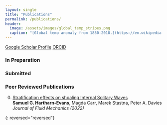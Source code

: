```yaml
---
layout: single
title: "Publications"
permalink: /publications/
header:
  image: /assets/images/global_temp_stripes.png
  caption: "[Global temp anomaly from 1850-2018.](https://en.wikipedia.org/wiki/Warming_stripes)"
---
```


[Google Scholar Profile](https://scholar.google.com/citations?user=naRfL8cAAAAJ&hl=en)
[ORCID](https://orcid.org/0000-0003-4643-8932)

### In Preparation  


### Submitted  


### Peer Reviewed Publications
0.  [Stratification effects on shoaling Internal Solitary Waves][1]  
    **Samuel G. Hartharn-Evans**, Magda Carr,  Marek Stastna, Peter A. Davies 
    *Journal of Fluid Mechanics (2022)*  
    
{: reversed="reversed"}


[1]: /assets/documents/Hartharn-Evans2022.pdf

